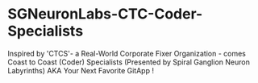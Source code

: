 # SGNeuronLabs-CTC-Coder-Specialists
Inspired by 'CTCS'- a Real-World Corporate Fixer Organization - comes Coast to Coast (Coder) Specialists (Presented by Spiral Ganglion Neuron Labyrinths) AKA Your Next Favorite GitApp !
